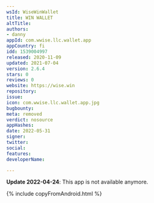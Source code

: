 ```yaml
---
wsId: WiseWinWallet
title: WIN WALLET
altTitle: 
authors:
- danny
appId: com.wwise.llc.wallet.app
appCountry: fi
idd: 1539004997
released: 2020-11-09
updated: 2021-07-04
version: 2.6.4
stars: 0
reviews: 0
website: https://wise.win
repository: 
issue: 
icon: com.wwise.llc.wallet.app.jpg
bugbounty: 
meta: removed
verdict: nosource
appHashes: 
date: 2022-05-31
signer: 
twitter: 
social: 
features: 
developerName: 

---
```


**Update 2022-04-24**: This app is not available anymore.

{% include copyFromAndroid.html %}
